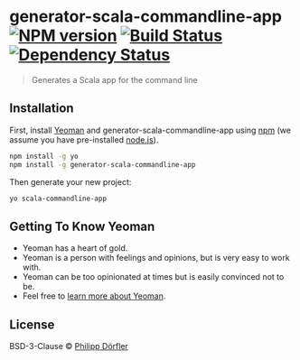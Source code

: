# generator-scala-commandline-app [![NPM version][npm-image]][npm-url] [![Build Status][travis-image]][travis-url] [![Dependency Status][daviddm-image]][daviddm-url]
> Generates a Scala app for the command line

## Installation

First, install [Yeoman](http://yeoman.io) and generator-scala-commandline-app using [npm](https://www.npmjs.com/) (we assume you have pre-installed [node.js](https://nodejs.org/)).

```bash
npm install -g yo
npm install -g generator-scala-commandline-app
```

Then generate your new project:

```bash
yo scala-commandline-app
```

## Getting To Know Yeoman

 * Yeoman has a heart of gold.
 * Yeoman is a person with feelings and opinions, but is very easy to work with.
 * Yeoman can be too opinionated at times but is easily convinced not to be.
 * Feel free to [learn more about Yeoman](http://yeoman.io/).

## License

BSD-3-Clause © [Philipp Dörfler](https://github.com/phdoerfler)


[npm-image]: https://badge.fury.io/js/generator-scala-commandline-app.svg
[npm-url]: https://npmjs.org/package/generator-scala-commandline-app
[travis-image]: https://travis-ci.com/phdoerfler/generator-scala-commandline-app.svg?branch=master
[travis-url]: https://travis-ci.com/phdoerfler/generator-scala-commandline-app
[daviddm-image]: https://david-dm.org/phdoerfler/generator-scala-commandline-app.svg?theme=shields.io
[daviddm-url]: https://david-dm.org/phdoerfler/generator-scala-commandline-app
